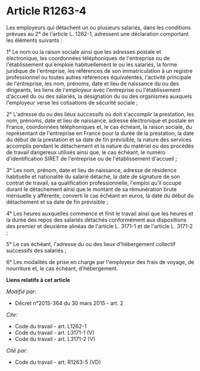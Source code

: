 # Article R1263-4

Les employeurs qui détachent un ou plusieurs salariés, dans les conditions prévues au 2° de l'article L. 1262-1, adressent
une déclaration comportant les éléments suivants : 

1° Le nom ou la raison sociale ainsi que les adresses postale et électronique, les coordonnées téléphoniques de l'entreprise
ou de l'établissement qui emploie habituellement le ou les salariés, la forme juridique de l'entreprise, les références de
son immatriculation à un registre professionnel ou toutes autres références équivalentes, l'activité principale de
l'entreprise, les nom, prénoms, date et lieu de naissance du ou des dirigeants, les liens de l'employeur avec l'entreprise ou
l'établissement d'accueil du ou des salariés, la désignation du ou des organismes auxquels l'employeur verse les cotisations
de sécurité sociale ; 

2° L'adresse du ou des lieux successifs où doit s'accomplir la prestation, les nom, prénoms, date et lieu de naissance,
adresse électronique et postale en France, coordonnées téléphoniques et, le cas échéant, la raison sociale, du représentant
de l'entreprise en France pour la durée de la prestation, la date du début de la prestation et sa date de fin prévisible, la
nature des services accomplis pendant le détachement et la nature du matériel ou des procédés de travail dangereux utilisés
ainsi que, le cas échéant, le numéro d'identification SIRET de l'entreprise ou de l'établissement d'accueil ; 

3° Les nom, prénom, date et lieu de naissance, adresse de résidence habituelle et nationalité du salarié détaché, la date de
signature de son contrat de travail, sa qualification professionnelle, l'emploi qu'il occupe durant le détachement ainsi que
le montant de sa rémunération brute mensuelle y afférente, converti le cas échéant en euros, la date du début du détachement
et sa date de fin prévisible ; 

4° Les heures auxquelles commence et finit le travail ainsi que les heures et la durée des repos des salariés détachés
conformément aux dispositions des premier et deuxième alinéas de l'article L. 3171-1 et de l'article L. 3171-2 ; 

5° Le cas échéant, l'adresse du ou des lieux d'hébergement collectif successifs des salariés ; 

6° Les modalités de prise en charge par l'employeur des frais de voyage, de nourriture et, le cas échéant, d'hébergement.

**Liens relatifs à cet article**

_Modifié par_:

  - Décret n°2015-364 du 30 mars 2015 - art. 2

_Cite_:

  - Code du travail - art. L1262-1
  - Code du travail - art. L3171-1 (V)
  - Code du travail - art. L3171-2 (V)

_Cité par_:

  - Code du travail - art. R1263-5 (VD)
